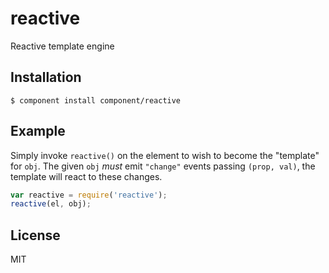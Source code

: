 
# reactive

  Reactive template engine

## Installation

    $ component install component/reactive

## Example

  Simply invoke `reactive()` on the element to wish to
  become the "template" for `obj`. The given `obj` _must_
  emit `"change"` events passing `(prop, val)`, the template
  will react to these changes.

```js
var reactive = require('reactive');
reactive(el, obj);
```

## License

  MIT
